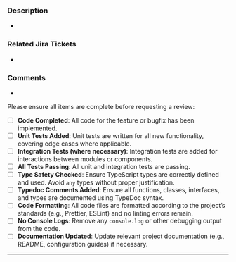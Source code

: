 ### Description

-


### Related Jira Tickets

-


### Comments 

-


Please ensure all items are complete before requesting a review:

- [ ] **Code Completed**: All code for the feature or bugfix has been implemented.
- [ ] **Unit Tests Added**: Unit tests are written for all new functionality, covering edge cases where applicable.
- [ ] **Integration Tests (where necessary)**: Integration tests are added for interactions between modules or components.
- [ ] **All Tests Passing**: All unit and integration tests are passing.
- [ ] **Type Safety Checked**: Ensure TypeScript types are correctly defined and used. Avoid `any` types without proper justification.
- [ ] **Typedoc Comments Added**: Ensure all functions, classes, interfaces, and types are documented using TypeDoc syntax.
- [ ] **Code Formatting**: All code files are formatted according to the project’s standards (e.g., Prettier, ESLint) and no linting errors remain.
- [ ] **No Console Logs**: Remove any `console.log` or other debugging output from the code.
- [ ] **Documentation Updated**: Update relevant project documentation (e.g., README, configuration guides) if necessary.

---